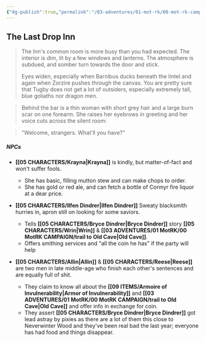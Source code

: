 ```yaml
---
{"dg-publish":true,"permalink":"/03-adventures/01-mot-rk/00-mot-rk-campaign/the-last-drop-inn/","tags":["Interlopers","MotRK"]}
---
```



## The Last Drop Inn

> The Inn's common room is more busy than you had expected.  The interior is dim, lit by a few windows and lanterns.  The atmosphere is subdued, and somber turn towards the door and stick.  
> 
> Eyes widen, especially when Barnibus ducks beneath the lintel and again when Zorzire pushes through the canvas.  You are pretty sure that Tugby does not get a lot of outsiders, especially extremely tall, blue goliaths nor dragon men.

> Behind the bar is a thin woman with short grey hair and a large burn scar on one forearm.  She raises her eyebrows in greeting and her voice cuts across the silent room:

> 	 "Welcome, strangers.  What'll you have?"

##### NPCs

- **[[05 CHARACTERS/Krayna\|Krayna]]** is kindly, but matter-of-fact and won't suffer fools.  
	- She has basic, filling mutton stew and can make chops to order.  
	- She has gold or red ale, and can fetch a bottle of Cormyr fire liquor at a dear price.

- **[[05 CHARACTERS/Ilfen Dindrer\|Ilfen Dindrer]]** Sweaty blacksmith hurries in, apron still on looking for some saviors.  
	- Tells **[[05 CHARACTERS/Bryce Dindrer\|Bryce Dindrer]]** story **[[05 CHARACTERS/Wrin\|Wrin]]** & **[[03 ADVENTURES/01 MotRK/00 MotRK  CAMPAIGN/trail to Old Cave\|Old Cave]]**.  
	- Offers smithing services and "all the coin he has" if the party will help 

- **[[05 CHARACTERS/Allin\|Allin]]** & **[[05 CHARACTERS/Reese\|Reese]]** are two men in late middle-age who finish each other's sentences and are equally full of shit.  
	- They claim to know all about the **[[09 ITEMS/Armoire of Invulnerability\|Armor of Invulnerability]]** and **[[03 ADVENTURES/01 MotRK/00 MotRK  CAMPAIGN/trail to Old Cave\|Old Cave]]** and offer info in exchange for coin.
	- They assert **[[05 CHARACTERS/Bryce Dindrer\|Bryce Dindrer]]** got lead astray by pixies as there are a lot of them this close to Neverwinter Wood and they've been real bad the last year; everyone has had food and things disappear.